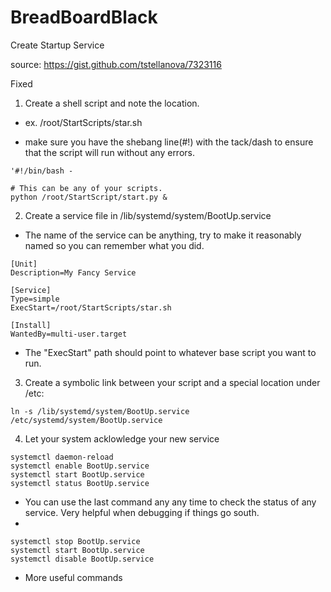 # BreadBoardBlack




Create Startup Service

source: https://gist.github.com/tstellanova/7323116

Fixed

1. Create a shell script and note the location.

  * ex. /root/StartScripts/star.sh

  * make sure you have the shebang line(#!) with the tack/dash to ensure that the script will run without any errors.
  ```
  '#!/bin/bash -
  
  # This can be any of your scripts.
  python /root/StartScript/start.py &
  ```

2. Create a service file in /lib/systemd/system/BootUp.service

  * The name of the service can be anything, try to make it reasonably named so you can remember what you did.
  ```
  [Unit]
  Description=My Fancy Service
  
  [Service]
  Type=simple
  ExecStart=/root/StartScripts/star.sh
  
  [Install]
  WantedBy=multi-user.target
  ```

  * The "ExecStart" path should point to whatever base script you want to run.

3. Create a symbolic link between your script and a special location under /etc:
  ```
  ln -s /lib/systemd/system/BootUp.service /etc/systemd/system/BootUp.service
  ```
  
4. Let your system acklowledge your new service
  ```
  systemctl daemon-reload
  systemctl enable BootUp.service
  systemctl start BootUp.service
  systemctl status BootUp.service
  ```
  * You can use the last command any any time to check the status of any service.  Very helpful when debugging if things go south.
  * 
  
```
systemctl stop BootUp.service
systemctl start BootUp.service
systemctl disable BootUp.service
```
* More useful commands

  

